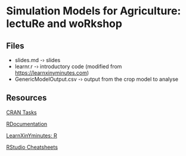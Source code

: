 # Simulation Models for Agriculture: lectuRe and woRkshop

## Files

- slides.md -› slides
- learnr.r -› introductory code (modified from https://learnxinyminutes.com)
- GenericModelOutput.csv -› output from the crop model to analyse

## Resources

[CRAN Tasks](https://cran.r-project.org/web/views/)

[RDocumentation](https://www.rdocumentation.org/)

[LearnXinYminutes: R](https://learnxinyminutes.com/docs/r/)

[RStudio Cheatsheets](https://www.rstudio.com/resources/cheatsheets/)
